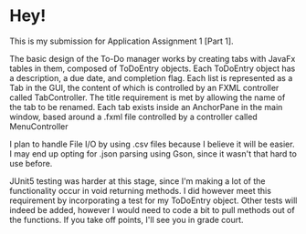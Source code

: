 # Hey!
This is my submission for Application Assignment 1 [Part 1].

The basic design of the To-Do manager works by creating tabs with JavaFx tables in them, composed of
ToDoEntry objects. 
Each ToDoEntry object has a description, a due date, and completion flag.
Each list is represented as a Tab in the GUI, the content of which is controlled by an
FXML controller called TabController. 
The title requirement is met by allowing the name of the tab to be renamed.
Each tab exists inside an AnchorPane in the main window, based around a .fxml file controlled by a controller called
MenuController

I plan to handle File I/O by using .csv files because I believe it will be easier.
I may end up opting for .json parsing using Gson, since it wasn't that hard to use before.

JUnit5 testing was harder at this stage, since I'm making a lot of the functionality occur in void returning methods.
I did however meet this requirement by incorporating a test for my ToDoEntry object. Other tests will indeed be added,
however I would need to code a bit to pull methods out of the functions. If you take off points,
I'll see you in grade court.